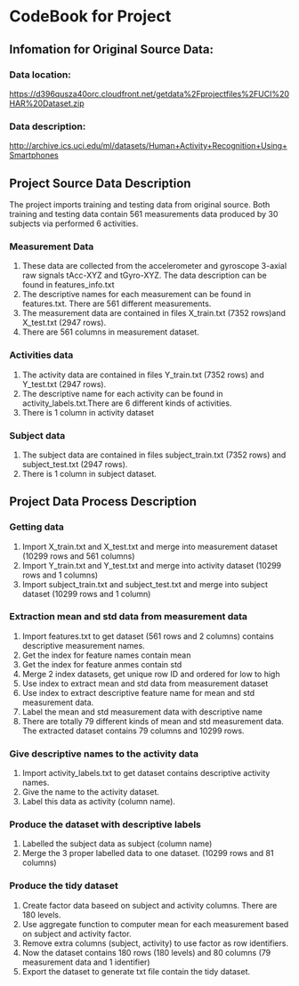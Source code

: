 # CodeBook for Project
## Infomation for Original Source Data:
### Data location:
  https://d396qusza40orc.cloudfront.net/getdata%2Fprojectfiles%2FUCI%20HAR%20Dataset.zip
###  Data description:
  http://archive.ics.uci.edu/ml/datasets/Human+Activity+Recognition+Using+Smartphones
## Project Source Data Description
  The project imports training and testing data from original source.
  Both training and testing data contain 561 measurements data produced by 30 subjects via performed 6 activities.
### Measurement Data
  1. These data are collected from the accelerometer and gyroscope 3-axial raw signals tAcc-XYZ and tGyro-XYZ. The data description can be found in features_info.txt
  2. The descriptive names for each measurement can be found in features.txt. There are 561 different measurements.
  3. The measurement data are contained in files X_train.txt (7352 rows)and X_test.txt (2947 rows).
  4. There are 561 columns in measurement dataset.
 
  
### Activities data
  1. The activity data are contained in files Y_train.txt (7352 rows) and Y_test.txt (2947 rows).
  2. The descriptive name for each activity can be found in activity_labels.txt.There are 6 different kinds of activities.
  3. There is 1 column in activity dataset
  
### Subject data
  1. The subject data are contained in files subject_train.txt (7352 rows) and subject_test.txt (2947 rows).
  2. There is 1 column in subject dataset.
  
## Project Data Process Description
### Getting data
  1. Import X_train.txt and X_test.txt and merge into measurement dataset (10299 rows and 561 columns)
  2. Import Y_train.txt and Y_test.txt and merge into activity dataset (10299 rows and 1 columns)
  3. Import subject_train.txt and subject_test.txt and merge into subject dataset (10299 rows and 1 column)

### Extraction mean and std data from measurement data
  1. Import features.txt to get dataset (561 rows and 2 columns) contains descriptive measurement names.
  2. Get the index for feature names contain mean 
  3. Get the index for feature anmes contain std
  4. Merge 2 index datasets, get unique row ID and ordered for low to high
  5. Use index to extract mean and std data from measurement dataset
  6. Use index to extract descriptive feature name for mean and std measurement data.
  7. Label the mean and std measurement data with descriptive name
  8. There are totally 79 different kinds of mean and std measurement data. The extracted dataset contains 79 columns and 10299 rows.

### Give descriptive names to the activity data 
  1. Import activity_labels.txt to get dataset contains descriptive activity names.
  2. Give the name to the activity dataset.
  3. Label this data as activity (column name).

### Produce the dataset with descriptive labels
  1. Labelled the subject data as subject (column name)
  2. Merge the 3 proper labelled data to one dataset. (10299 rows and 81 columns)
  
### Produce the tidy dataset
  1. Create factor data baseed on subject and activity columns. There are 180 levels.
  2. Use aggregate function to computer mean for each measurement based on subject and activity factor.
  3. Remove extra columns (subject, activity) to use factor as row identifiers.
  4. Now the dataset contains 180 rows (180 levels) and 80 columns (79 measurement data and 1 identifier)
  5. Export the dataset to generate txt file contain the tidy dataset.
